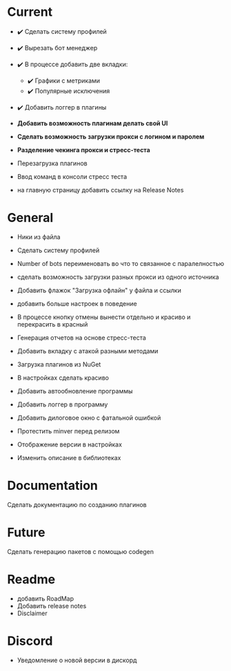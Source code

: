 



# Current

- ✔️ Сделать систему профилей
- ✔️ Вырезать бот менеджер

- ✔️ В процессе добавить две вкладки:
  - ✔️ Графики с метриками
  - ✔️ Популярные исключения

- ✔️ Добавить логгер в плагины




- **Добавить возможность плагинам делать свой UI**

- **Сделать возможность загрузки прокси с логином и паролем**

- **Разделение чекинга прокси и стресс-теста**
- Перезагрузка плагинов

- Ввод команд в консоли стресс теста
- на главную страницу добавить ссылку на Release Notes

# General

- Ники из файла
- Сделать систему профилей
- Number of bots переименовать во что то связанное с паралелностью

- сделать возможность загрузки разных прокси из одного источника
- Добавить флажок "Загрузка офлайн" у файла и ссылки
- добавить больше настроек в поведение

- В процессе кнопку отмены вынести отдельно и красиво и перекрасить в красный


- Генерация отчетов на основе стресс-теста

- Добавить вкладку с атакой разными методами

- Загрузка плагинов из NuGet
- В настройках сделать красиво
- Добавить автообновление программы


- Добавить логгер в программу
- Добавить дилоговое окно с фатальной ошибкой
- Протестить minver перед релизом

- Отображение версии в настройках
- Изменить описание в библиотеках

# Documentation

Сделать документацию по созданию плагинов

# Future

Сделать генерацию пакетов с помощью codegen


# Readme

- добавить RoadMap
- Добавить release notes
- Disclaimer

# Discord

- Уведомление о новой версии в дискорд
